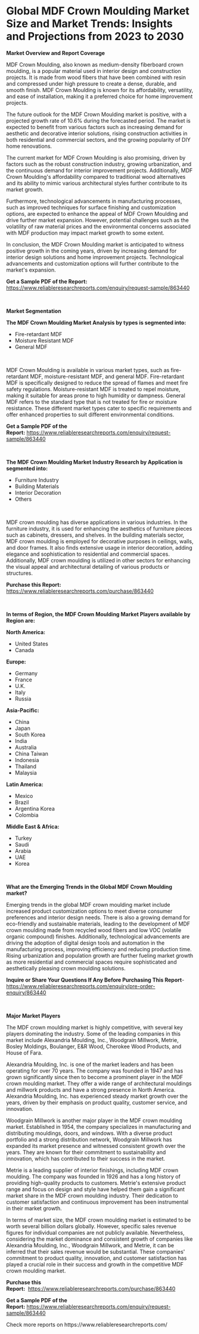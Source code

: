 <p><h1>Global MDF Crown Moulding Market Size and Market Trends: Insights and Projections from 2023 to 2030</h1></p><p><strong>Market Overview and Report Coverage</strong></p>
<p><p>MDF Crown Moulding, also known as medium-density fiberboard crown moulding, is a popular material used in interior design and construction projects. It is made from wood fibers that have been combined with resin and compressed under high pressure to create a dense, durable, and smooth finish. MDF Crown Moulding is known for its affordability, versatility, and ease of installation, making it a preferred choice for home improvement projects.</p><p>The future outlook for the MDF Crown Moulding market is positive, with a projected growth rate of 10.6% during the forecasted period. The market is expected to benefit from various factors such as increasing demand for aesthetic and decorative interior solutions, rising construction activities in both residential and commercial sectors, and the growing popularity of DIY home renovations.</p><p>The current market for MDF Crown Moulding is also promising, driven by factors such as the robust construction industry, growing urbanization, and the continuous demand for interior improvement projects. Additionally, MDF Crown Moulding's affordability compared to traditional wood alternatives and its ability to mimic various architectural styles further contribute to its market growth.</p><p>Furthermore, technological advancements in manufacturing processes, such as improved techniques for surface finishing and customization options, are expected to enhance the appeal of MDF Crown Moulding and drive further market expansion. However, potential challenges such as the volatility of raw material prices and the environmental concerns associated with MDF production may impact market growth to some extent.</p><p>In conclusion, the MDF Crown Moulding market is anticipated to witness positive growth in the coming years, driven by increasing demand for interior design solutions and home improvement projects. Technological advancements and customization options will further contribute to the market's expansion.</p></p>
<p><strong>Get a Sample PDF of the Report:</strong> <a href="https://www.reliableresearchreports.com/enquiry/request-sample/863440">https://www.reliableresearchreports.com/enquiry/request-sample/863440</a></p>
<p>&nbsp;</p>
<p><strong>Market Segmentation</strong></p>
<p><strong>The MDF Crown Moulding Market Analysis by types is segmented into:</strong></p>
<p><ul><li>Fire-retardant MDF</li><li>Moisture Resistant MDF</li><li>General MDF</li></ul></p>
<p>&nbsp;</p>
<p><p>MDF Crown Moulding is available in various market types, such as fire-retardant MDF, moisture-resistant MDF, and general MDF. Fire-retardant MDF is specifically designed to reduce the spread of flames and meet fire safety regulations. Moisture-resistant MDF is treated to repel moisture, making it suitable for areas prone to high humidity or dampness. General MDF refers to the standard type that is not treated for fire or moisture resistance. These different market types cater to specific requirements and offer enhanced properties to suit different environmental conditions.</p></p>
<p><strong>Get a Sample PDF of the Report:</strong>&nbsp;<a href="https://www.reliableresearchreports.com/enquiry/request-sample/863440">https://www.reliableresearchreports.com/enquiry/request-sample/863440</a></p>
<p>&nbsp;</p>
<p><strong>The MDF Crown Moulding Market Industry Research by Application is segmented into:</strong></p>
<p><ul><li>Furniture Industry</li><li>Building Materials</li><li>Interior Decoration</li><li>Others</li></ul></p>
<p>&nbsp;</p>
<p><p>MDF crown moulding has diverse applications in various industries. In the furniture industry, it is used for enhancing the aesthetics of furniture pieces such as cabinets, dressers, and shelves. In the building materials sector, MDF crown moulding is employed for decorative purposes in ceilings, walls, and door frames. It also finds extensive usage in interior decoration, adding elegance and sophistication to residential and commercial spaces. Additionally, MDF crown moulding is utilized in other sectors for enhancing the visual appeal and architectural detailing of various products or structures.</p></p>
<p><strong>Purchase this Report:</strong>&nbsp; <a href="https://www.reliableresearchreports.com/purchase/863440">https://www.reliableresearchreports.com/purchase/863440</a></p>
<p>&nbsp;</p>
<p><strong>In terms of Region, the MDF Crown Moulding Market Players available by Region are:</strong></p>
<p>
    <p> <strong> North America: </strong>
        <ul>
            <li>United States</li>
            <li>Canada</li>
        </ul>
        </p> 
    <p> <strong> Europe: </strong>
        <ul>
            <li>Germany</li>
            <li>France</li>
            <li>U.K.</li>
            <li>Italy</li>
            <li>Russia</li>
        </ul>
        </p> 
    <p> <strong> Asia-Pacific: </strong>
        <ul>
            <li>China</li>
            <li>Japan</li>
            <li>South Korea</li>
            <li>India</li>
            <li>Australia</li>
            <li>China Taiwan</li>
            <li>Indonesia</li>
            <li>Thailand</li>
            <li>Malaysia</li>
        </ul>
        </p> 
    <p> <strong> Latin America: </strong>
        <ul>
            <li>Mexico</li>
            <li>Brazil</li>
            <li>Argentina Korea</li>
            <li>Colombia</li>
        </ul>
        </p> 
    <p> <strong> Middle East & Africa: </strong>
        <ul>
            <li>Turkey</li>
            <li>Saudi</li>
            <li>Arabia</li>
            <li>UAE</li>
            <li>Korea</li>
        </ul>
    </p>
    </p>
<p>&nbsp;</p>
<p><strong>What are the Emerging Trends in the Global MDF Crown Moulding market?</strong></p>
<p><p>Emerging trends in the global MDF crown moulding market include increased product customization options to meet diverse consumer preferences and interior design needs. There is also a growing demand for eco-friendly and sustainable materials, leading to the development of MDF crown moulding made from recycled wood fibers and low VOC (volatile organic compound) finishes. Additionally, technological advancements are driving the adoption of digital design tools and automation in the manufacturing process, improving efficiency and reducing production time. Rising urbanization and population growth are further fueling market growth as more residential and commercial spaces require sophisticated and aesthetically pleasing crown moulding solutions.</p></p>
<p><strong>Inquire or Share Your Questions If Any Before Purchasing This Report</strong>- <a href="https://www.reliableresearchreports.com/enquiry/pre-order-enquiry/863440">https://www.reliableresearchreports.com/enquiry/pre-order-enquiry/863440</a></p>
<p>&nbsp;</p>
<p><strong>Major Market Players</strong></p>
<p><p>The MDF crown moulding market is highly competitive, with several key players dominating the industry. Some of the leading companies in this market include Alexandria Moulding, Inc., Woodgrain Millwork, Metrie, Bosley Moldings, Boulanger, E&R Wood, Cherokee Wood Products, and House of Fara.</p><p>Alexandria Moulding, Inc. is one of the market leaders and has been operating for over 70 years. The company was founded in 1947 and has grown significantly since then to become a prominent player in the MDF crown moulding market. They offer a wide range of architectural mouldings and millwork products and have a strong presence in North America. Alexandria Moulding, Inc. has experienced steady market growth over the years, driven by their emphasis on product quality, customer service, and innovation.</p><p>Woodgrain Millwork is another major player in the MDF crown moulding market. Established in 1954, the company specializes in manufacturing and distributing mouldings, doors, and windows. With a diverse product portfolio and a strong distribution network, Woodgrain Millwork has expanded its market presence and witnessed consistent growth over the years. They are known for their commitment to sustainability and innovation, which has contributed to their success in the market.</p><p>Metrie is a leading supplier of interior finishings, including MDF crown moulding. The company was founded in 1926 and has a long history of providing high-quality products to customers. Metrie's extensive product range and focus on design and style have helped them gain a significant market share in the MDF crown moulding industry. Their dedication to customer satisfaction and continuous improvement has been instrumental in their market growth.</p><p>In terms of market size, the MDF crown moulding market is estimated to be worth several billion dollars globally. However, specific sales revenue figures for individual companies are not publicly available. Nevertheless, considering the market dominance and consistent growth of companies like Alexandria Moulding, Inc., Woodgrain Millwork, and Metrie, it can be inferred that their sales revenue would be substantial. These companies' commitment to product quality, innovation, and customer satisfaction has played a crucial role in their success and growth in the competitive MDF crown moulding market.</p></p>
<p><strong>Purchase this Report:</strong>&nbsp;&nbsp;<a href="https://www.reliableresearchreports.com/purchase/863440">https://www.reliableresearchreports.com/purchase/863440</a></p>
<p></p>
<p><strong>Get a Sample PDF of the Report:</strong>&nbsp;<a href="https://www.reliableresearchreports.com/enquiry/request-sample/863440">https://www.reliableresearchreports.com/enquiry/request-sample/863440</a></p>
<p>Check more reports on https://www.reliableresearchreports.com/</p>
